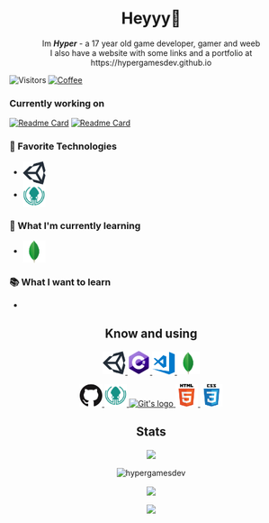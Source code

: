 <h1 align="center">Heyyy💚</h1>
<p align="center">Im <b><i>Hyper</i></b> - a 17 year old game developer, gamer and weeb
<br>
I also have a website with some links and a portfolio at https://hypergamesdev.github.io</p>

![Visitors](https://komarev.com/ghpvc/?username=HyperGamesDev) [![Coffee](https://badgen.net/badge/Buy%20Me/A%20Coffee/purple?icon=kofi)](https://www.buymeacoffee.com/hypergamesdev) 

### Currently working on
[![Readme Card](https://github-readme-stats.vercel.app/api/pin/?username=theinternshipproject&repo=iTower&theme=cobalt)](https://github.com/theinternshipproject/iTower)
[![Readme Card](https://github-readme-stats.vercel.app/api/pin/?username=hypergamesdev&repo=sss222&theme=cobalt)](https://github.com/hypergamesdev/sss222)


### 🌟 Favorite Technologies
  *  <a title="Unity" href="http://unity.com/"><img width="40" align="center" src="assets/img/unity.png" alt="Unity's logo" /></a>
  *  <a title="GitKraken" href="https://gitkraken.com"><img width="40" align="center" src="assets/img/gitkraken.png" alt="GitKraken logo" /></a>

### 📖 What I'm currently learning
  * <a title="Mongodb" href="https://www.mongodb.com/">
    <img width="40" align="center" src="assets/img/mongodb.png" alt="MongoDB's logo" />
</a>

### 📚 What I want to learn
  * 


<h2 align="center">Know and using</h2>
<p align="center">
  <a title="Unity" href="http://unity.com/">
    <img width="40" src="assets/img/unity.png" alt="Unity's logo" />
  </a>
  <a title="CSharp" href="http://www.cplusplus.com/">
    <img width="40" src="assets/img/csharp.png" alt="CSharp's logo"/>
  </a>
  <a title="Visual-studio-code" href="https://code.visualstudio.com/">
    <img width="40" src="https://raw.githubusercontent.com/github/explore/master/topics/visual-studio-code/visual-studio-code.png" alt="Visual-studio-code's logo" />
  </a>
  <a title="Mongodb" href="https://www.mongodb.com/">
    <img width="40" src="assets/img/mongodb.png" alt="MongoDB's logo" />
  </a>
</p>
  
<p align="center">
  <a title="Github" href="https://github.com">
    <img width="40" src="https://raw.githubusercontent.com/github/explore/master/topics/github/github.png" alt="Github's logo" />
  </a>
  <a title="GitKraken" href="https://gitkraken.com">
    <img width="40" src="assets/img/gitkraken.png" alt="GitKraken logo" />
  </a>
  <a title="Git" href="https://git-scm.com/">
    <img width="40" src="https://www.vectorlogo.zone/logos/git-scm/git-scm-icon.svg" alt="Git's logo" />
  </a>
  <a title="Html" href="https://www.w3.org/html/">
      <img width="40" src="https://raw.githubusercontent.com/github/explore/master/topics/html/html.png" alt="Html's logo" />
  </a>      
  <a title="Css" href="https://css-tricks.com/">
      <img width="40" src="https://raw.githubusercontent.com/github/explore/master/topics/css/css.png" alt="Css's logo" />
  </a>
</p>

<h2 align="center">Stats</h2>
<p align="center">
  <img align="center" src="https://github-readme-stats.vercel.app/api?username=HyperGamesDev&count_private=true&show_icons=true&theme=cobalt" />
</p>
<p align="center"><img align="center" src="https://github-readme-streak-stats.herokuapp.com/?user=HyperGamesDev&theme=cobalt" alt="hypergamesdev" /></p>
<p align="center">
  <img align="center" src="https://github-readme-stats.vercel.app/api/wakatime?username=HyperGamesDev&theme=cobalt" />
</p>
<p align="center">
  <img align="center" src="https://github-readme-stats.vercel.app/api/top-langs/?username=HyperGamesDev&layout=compact&theme=cobalt&v=2" />
</p>


<!--
**HyperGamesDev/HyperGamesDev** is a ✨ _special_ ✨ repository because its `README.md` (this file) appears on your GitHub profile.

Here are some ideas to get you started:

- 🔭 I’m currently working on ...
- 🌱 I’m currently learning ...
- 👯 I’m looking to collaborate on ...
- 🤔 I’m looking for help with ...
- 💬 Ask me about ...
- 📫 How to reach me: ...
- 😄 Pronouns: ...
- ⚡ Fun fact: ...
-->
